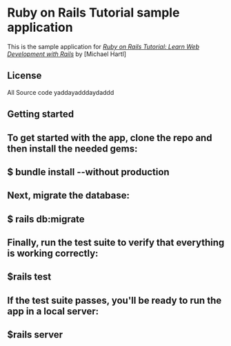 # Ruby on Rails Tutorial sample application

This is the sample application for 
[*Ruby on Rails Tutorial:
Learn Web Development with Rails*](http://railstutorial.org/)
by [Michael Hartl]

## License
All Source code yaddayadddaydaddd

## Getting started

To get started with the app, clone the repo and then install the needed gems:
---
$ bundle install --without production
---

Next, migrate the database:
---
$ rails db:migrate
---

Finally, run the test suite to verify that everything is working correctly:
---
$rails test
---

If the test suite passes, you'll be ready to run the app in a local server:
---
$rails server
---
